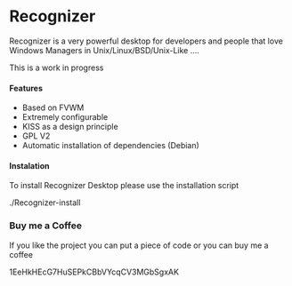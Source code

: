 Recognizer
==========

Recognizer is a very powerful desktop for developers and people that love Windows Managers in Unix/Linux/BSD/Unix-Like ....

This is a work in progress

#### Features ####

  * Based on FVWM
  * Extremely configurable
  * KISS as a design principle
  * GPL V2
  * Automatic installation of dependencies (Debian)
  
#### Instalation ####

To install Recognizer Desktop please use the installation script

./Recognizer-install


### Buy me a Coffee ###

If you like the project you can put a piece of code or you can buy me a coffee


1EeHkHEcG7HuSEPkCBbVYcqCV3MGbSgxAK
